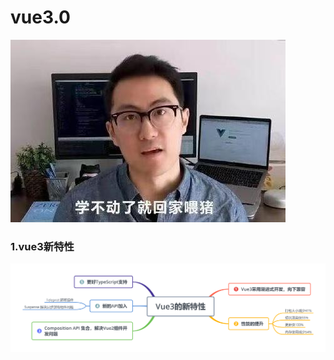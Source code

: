 # vue3.0

![](https://github.com/tianshaojun/vue3.0/blob/master/md_img/01.jpg)

### 1.vue3新特性

![](https://github.com/tianshaojun/vue3.0/blob/master/md_img/02.png)

